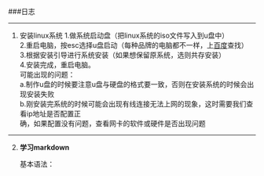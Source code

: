 ###日志
***
1.  安装linux系统
	1.做系统启动盘（把linux系统的iso文件写入到u盘中）<br/>
	2.重启电脑，按esc选择u盘启动（每种品牌的电脑都不一样，上[百度](http://baidu.com)查找）<br/>
	3.根据安装引导进行系统安装（如果想保留原系统，选则共存安装）<br/>
	4.安装完成，重启电脑。<br/>
	可能出现的问题：<br/>
		a.制作u盘的时候要注意u盘与硬盘的格式要一致，否则在安装系统的时候会出现安装失败<br/>
		b.刚安装完系统的时候可能会出现有线连接无法上网的现象，这时需要我们查看ip地址是否配置正<br/>
		  确，如果配置没有问题，查看网卡的软件或硬件是否出现问题<br/>
------
		
2.  **学习markdown**
	
	基本语法：
	
	
	
